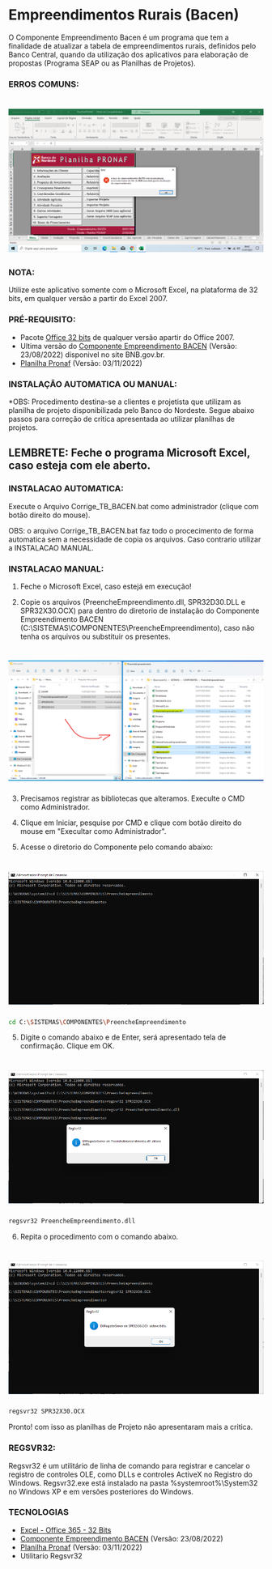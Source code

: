 # Empreendimentos Rurais (Bacen)

O Componente Empreendimento Bacen é um programa que tem a finalidade de atualizar a tabela de empreendimentos rurais, definidos pelo Banco Central, quando da utilização dos aplicativos para elaboração de propostas (Programa SEAP ou as Planilhas de Projetos).

### ERROS COMUNS:

<h1 align="center">
  <img alt="CriticaBacen" title="#CriticaBacen" src="./img/Critica.png" />
</h1>

### NOTA: 
Utilize este aplicativo somente com o Microsoft Excel, na plataforma de 32 bits, em qualquer versão a partir do Excel 2007. 

### PRÉ-REQUISITO:
- Pacote [Office 32 bits](https://www.microsoft.com/pt-br/microsoft-365/microsoft-office) de qualquer versão apartir do Office 2007.
- Ultima versão do [Componente Empreendimento BACEN](https://www.bnb.gov.br/proposta-de-credito/aplicativos-para-elaboracao-de-propostas#fragment-0-moln) (Versão: 23/08/2022) disponivel no site BNB.gov.br.
- [Planilha Pronaf](https://www.bnb.gov.br/proposta-de-credito/aplicativos-para-elaboracao-de-propostas#fragment-0-gipn) (Versão: 03/11/2022)

### INSTALAÇÃO AUTOMATICA OU MANUAL:

*OBS: Procedimento destina-se a clientes e projetista que utilizam as planilha de projeto disponibilizada pelo Banco do Nordeste. 
Segue abaixo passos para correção de critica apresentada ao utilizar planilhas de projetos.

## LEMBRETE: Feche o programa Microsoft Excel, caso esteja com ele aberto.

### INSTALACAO AUTOMATICA:
Execute o Arquivo Corrige_TB_BACEN.bat como administrador (clique com botão direito do mouse).

OBS: o arquivo Corrige_TB_BACEN.bat faz todo o procecimento de forma automatica sem a necessidade de copia os arquivos. Caso contrario utilizar a INSTALACAO MANUAL.

### INSTALACAO MANUAL:
1. Feche o Microsoft Excel, caso estejá em execução!

2. Copie os arquivos (PreencheEmpreendimento.dll, SPR32D30.DLL e SPR32X30.OCX) para dentro do diretorio de instalação do 
Componente Empreendimento BACEN (C:\SISTEMAS\COMPONENTES\PreencheEmpreendimento), caso não tenha os arquivos ou substituir os presentes.
<h1 align="center">
  <img alt="ArquivoCopia" title="#ArquivosCopia" src="./img/ArquivosCopia.png" />
</h1>

3. Precisamos registrar as bibliotecas que alteramos. Execulte o CMD como Administrador.

5. Clique em Iniciar, pesquise por CMD e clique com botão direito do mouse em "Execultar como Administrador".

4. Acesse o diretorio do Componente pelo comando abaixo:

<h1 align="center">
  <img alt="DiretorioPreencheEmpreendimento" title="#DiretorioPreencheEmpreendimento" src="./img/DiretorioPreencheEmpreendimento.png" />
</h1>

```bash
cd C:\SISTEMAS\COMPONENTES\PreencheEmpreendimento
```

5. Digite o comando abaixo e de Enter, será apresentado tela de confirmação. Clique em OK.

<h1 align="center">
  <img alt="PreencheEmpreendimento" title="#PreencheEmpreendimento" src="./img/PreencheEmpreendimento.dll.png" />
</h1>

```bash
regsvr32 PreencheEmpreendimento.dll
```

6. Repita o procedimento com o comando abaixo.
<h1 align="center">
  <img alt="SPR32X30" title="#SPR32X30" src="./img/SPR32X30.OCX.png" />
</h1>

```bash
regsvr32 SPR32X30.OCX
```

Pronto! com isso as planilhas de Projeto não apresentaram mais a critica.

### REGSVR32:
Regsvr32 é um utilitário de linha de comando para registrar e cancelar o registro de controles OLE, como DLLs e controles ActiveX no Registro do Windows. Regsvr32.exe está instalado na pasta %systemroot%\System32 no Windows XP e em versões posteriores do Windows. 

### TECNOLOGIAS

- [Excel - Office 365 - 32 Bits](https://www.microsoft.com/pt-br/microsoft-365/microsoft-office)
- [Componente Empreendimento BACEN](https://www.bnb.gov.br/proposta-de-credito/aplicativos-para-elaboracao-de-propostas#fragment-0-moln) (Versão: 23/08/2022)
- [Planilha Pronaf](https://www.bnb.gov.br/proposta-de-credito/aplicativos-para-elaboracao-de-propostas#fragment-0-gipn) (Versão: 03/11/2022)
- Utilitario Regsvr32




